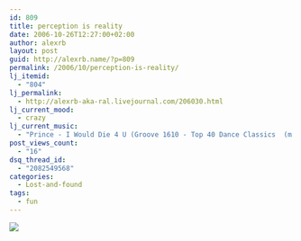 ```yaml
---
id: 809
title: perception is reality
date: 2006-10-26T12:27:00+02:00
author: alexrb
layout: post
guid: http://alexrb.name/?p=809
permalink: /2006/10/perception-is-reality/
lj_itemid:
  - "804"
lj_permalink:
  - http://alexrb-aka-ral.livejournal.com/206030.html
lj_current_mood:
  - crazy
lj_current_music:
  - "Prince - I Would Die 4 U (Groove 1610 - Top 40 Dance Classics  (m p 3  P R O Broadcast) 70's 80's 90"
post_views_count:
  - "16"
dsq_thread_id:
  - "2082549568"
categories:
  - Lost-and-found
tags:
  - fun
---
```

![](http://uaa.kiev.ua/modules/My_eGallery/gallery/prikol/00542636.jpg)